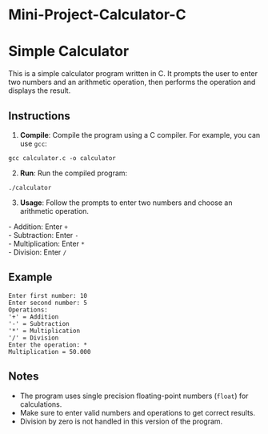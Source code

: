 # Mini-Project-Calculator-C

<h1>Simple Calculator</h1>

This is a simple calculator program written in C. It prompts the user to enter two numbers and an arithmetic operation, then performs the operation and displays the result.

<h2>Instructions</h2>

<ol>
  <li><strong>Compile</strong>: Compile the program using a C compiler. For example, you can use <code>gcc</code>:</li>
</ol>

<pre><code>gcc calculator.c -o calculator
</code></pre>

<ol start="2">
  <li><strong>Run</strong>: Run the compiled program:</li>
</ol>

<pre><code>./calculator
</code></pre>

<ol start="3">
  <li><strong>Usage</strong>: Follow the prompts to enter two numbers and choose an arithmetic operation.</li>
</ol>

<p>- Addition: Enter <code>+</code><br>
- Subtraction: Enter <code>-</code><br>
- Multiplication: Enter <code>*</code><br>
- Division: Enter <code>/</code></p>

<h2>Example</h2>

<pre><code>Enter first number: 10
Enter second number: 5
Operations:
'+' = Addition
'-' = Subtraction
'*' = Multiplication
'/' = Division
Enter the operation: *
Multiplication = 50.000
</code></pre>

<h2>Notes</h2>

<ul>
  <li>The program uses single precision floating-point numbers (<code>float</code>) for calculations.</li>
  <li>Make sure to enter valid numbers and operations to get correct results.</li>
  <li>Division by zero is not handled in this version of the program.</li>
</ul>

